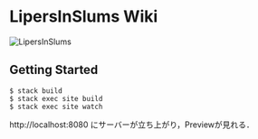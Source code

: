 # LipersInSlums Wiki

![LipersInSlums](https://cdn.discordapp.com/attachments/631498547610779659/631866413606371361/lipers_in_slums_03.png)

## Getting Started

```shell
$ stack build
$ stack exec site build
$ stack exec site watch
```

http://localhost:8080 にサーバーが立ち上がり，Previewが見れる．
